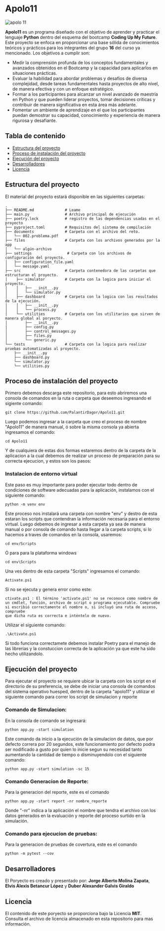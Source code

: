 # Apolo11
<img src="https://upload.wikimedia.org/wikipedia/commons/thumb/2/27/Apollo_11_insignia.png/800px-Apollo_11_insignia.png" alt="apolo 11" border="0"/>



**Apolo11** es un programa diseñado con el objetivo de aprender y practicar el lenguaje **Python** dentro del esquema del bootcamp **Coding Up My Future**. Este proyecto se enfoca en proporcionar una base sólida de conocimientos teóricos y prácticos para los integrantes del grupo **16** del curso ya mencionado. Los objetivos a cumplir son:

- Medir la comprensión profunda de los conceptos fundamentales y avanzados
obtenidos en el Bootcamp y la capacidad para aplicarlos en situaciones 
prácticas.
- Evaluar la habilidad para abordar problemas y desafíos de diversa complejidad, 
desde tareas fundamentales hasta proyectos de alto nivel, de manera efectiva y 
con un enfoque estratégico.
- Formar a los participantes para alcanzar un nivel avanzado de maestría en 
Python y que pueden liderar proyectos, tomar decisiones críticas y contribuir 
de manera significativa en esta área más adelante.
- Fomentar un ambiente de aprendizaje en el que los participantes puedan 
demostrar su capacidad, conocimiento y experiencia de manera rigurosa y 
desafiante.

## Tabla de contenido

- [Estructura del proyecto](#estructura-del-proyecto)
- [Proceso de instalación del proyecto](#proceso-de-instalación-del-proyecto)
- [Ejecución del proyecto](#ejecución-del-proyecto)
- [Desarrolladores](#desarrolladores)
- [Licencia](#licencia)

## Estructura del proyecto

El material del proyecto estará disponible en las siguientes carpetas: 


```linux
.
├── README.md              # Leame
├── main.py                # Archivo principal de ejecución
├── poetry.lock            # registro de las dependencias usadas en el proyecto
├── pyproject.toml         # Requisitos del sistema de compilación
├── documents              # Carpeta con el archivo del reto.
│   └── 002.problema.pdf
├── files                  # Carpeta con los archivos generados por la app 
│   └── algún-archivo
├── settings                # Carpeta con los archivos de configuración del proyecto.
│   ├── configuration_file.yaml
│   └── message.yaml
├── src                    # Carpeta contenedora de las carpetas que estructuran el proyecto.
│    ├── simulator         # Carpeta con la logica para iniciar el proyecto.
│    │   ├── __init__.py
│    │   └── simulator.py
│    ├── dashboard         # Carpeta con la logica con los resultados de la ejecución.
│    │   ├── __init__.py
│    │   └── process.py
│    └── utilities         # Carpeta con los utilitarios que sirven de manera global al poryecto.
│        ├── __init__.py
|        ├── config.py  
│        ├── control_messages.py
│        ├── files.py
│        └── generic.py
└── tests                  # Carpeta con la logica para realizar pruebas automatizadas al proyecto.
    ├── __init__.py
    ├── dashboard.py
    └── simulator.py 
    └── utilities.py          
```


## Proceso de instalación del proyecto

Primero debemos descarga este repositorio, para esto abriremos una consola de comandos en la ruta o carpeta que deseemos ingresando el sigiente comando:
```
git clone https://github.com/PalantirDagor/Apolo11.git
```
Luego podemos ingresar a la carpeta que creo el proceso de nombre "Apolo11" de manera manual, ó sobre la misma consola ya abierta ingresamos el comando: 
```
cd Apolo11
```
Y de cualquiera de estas dos formas estaremos dentro de la carpeta de la aplicacion a la cual debemos de realizar un proceso de preparación para su correcta ejecucion, y estos son los pasos:

### Instalacion de entorno virtual
Este paso es muy importante para poder ejecutar todo dentro de condiciones de software adecuadas para la aplicación, instalamos con el siguiente comando:
```
python -m venv env
```
Este proceso nos instalará una carpeta con nombre "env" y destro de esta estaran los scripts que contendran la información necesaria para el entorno virtual.
Luego debemos de ingresar a esta carpeta ya sea de manera manual o por consola de comando hasta llegar a la carpeta scripts, si lo hacemos a traves de comandos en la consola, usaremos:
```
cd env/Scripts
```
Ó para para la plataforma windows
```
cd env\Scripts
```
Una ves dentro de esta carpeta "Scripts" ingresamos el comando:
```
Activate.ps1
```
Si no se ejecuta y genera error como este:
```
ctivate.ps1 : El término 'activate.ps1' no se reconoce como nombre de un cmdlet, función, archivo de script o programa ejecutable. Compruebe si escribió correctamente el nombre o, si incluyó una ruta de acceso, compruebe 
que dicha ruta es correcta e inténtelo de nuevo.
```
Utilizar el siguiente comando:
```
.\Activate.ps1
```
Si todo funciona correctamete debemos instalar Poetry para el manejo de las librerias y la constuccion correcta de la aplicación ya que este ha sido hecho utilizandolo.

## Ejecución del proyecto

Para ejecutar el proyecto se requiere ubicar la carpeta con los script en el directorio de su preferencia, se debe de iniciar una consola de comandos del sistema operativo huesped, dentro de la carpeta "apolo11" y utilizar el siguiente comando para correr los script de simulacion y reporte

### Comando de Simulacion:

En la consola de comando se ingresará:
```
python app.py -start simulation
```

Este comando da inicio a la ejecución de la simulacion de datos, que por defecto correra por 20 segundos, este funcionamiento por defecto podra ser nodificado a gusto por quien lo inicie segun su necesidad tanto aumentando la cantidad de tiempo o disminuyendolo con el siguiente comando:
```
python app.py -start simulation -sc 15
```

### Comando Generacion de Reporte:

Para la generacion del reporte, este es el comando
```
python app.py -start report -nr nombre_reporte
```
Donde "-nr" indica a la aplicación el nombre que tendra el archivo con los datos generados en la evaluación y reporte del proceso surtido en la simulación.

### Comando para ejecucion de pruebas:

Para la generacion de pruebas de covertura, este es el comando
```
python -m pytest --cov
```

## Desarrolladores 

El Poryecto es creado y presentado por: **Jorge Alberto Molina Zapata**, **Elvis Alexis Betancur López** y **Duber Alexander Galvis Giraldo**

## Licencia

El contenido de este poryecto se proporciona bajo la Licencia **MIT**. Consulta el archivo de licencia almacenado en esta repositorio para mas información.